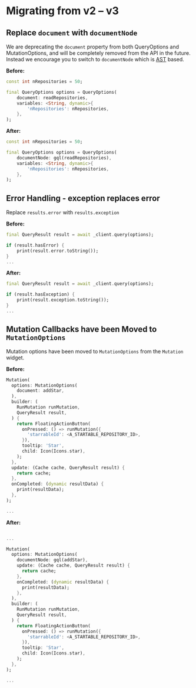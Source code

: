 # Migrating from v2 – v3

## Replace `document` with `documentNode`

We are deprecating the `document` property from both QueryOptions and
MutationOptions, and will be completely removed from the API in the future.
Instead we encourage you to switch to `documentNode` which is [AST](https://pub.dev/packages/gql) based.

**Before:**

```dart
const int nRepositories = 50;

final QueryOptions options = QueryOptions(
    document: readRepositories,
    variables: <String, dynamic>{
        'nRepositories': nRepositories,
    },
);
```

**After:**

```dart
const int nRepositories = 50;

final QueryOptions options = QueryOptions(
    documentNode: gql(readRepositories),
    variables: <String, dynamic>{
        'nRepositories': nRepositories,
    },
);
```

## Error Handling - exception replaces error

Replace `results.error` with `results.exception`

**Before:**

```dart
final QueryResult result = await _client.query(options);

if (result.hasError) {
    print(result.error.toString());
}
...

```

**After:**

```dart
final QueryResult result = await _client.query(options);

if (result.hasException) {
    print(result.exception.toString());
}
...

```

## Mutation Callbacks have been Moved to `MutationOptions`

Mutation options have been moved to `MutationOptions` from the `Mutation` widget.

**Before:**

```dart
Mutation(
  options: MutationOptions(
    document: addStar,
  ),
  builder: (
    RunMutation runMutation,
    QueryResult result,
  ) {
    return FloatingActionButton(
      onPressed: () => runMutation({
        'starrableId': <A_STARTABLE_REPOSITORY_ID>,
      }),
      tooltip: 'Star',
      child: Icon(Icons.star),
    );
  },
  update: (Cache cache, QueryResult result) {
    return cache;
  },
  onCompleted: (dynamic resultData) {
    print(resultData);
  },
);

...
```

**After:**

```dart

...

Mutation(
  options: MutationOptions(
    documentNode: gql(addStar), 
    update: (Cache cache, QueryResult result) {
      return cache;
    },
    onCompleted: (dynamic resultData) {
      print(resultData);
    },
  ),
  builder: (
    RunMutation runMutation,
    QueryResult result,
  ) {
    return FloatingActionButton(
      onPressed: () => runMutation({
        'starrableId': <A_STARTABLE_REPOSITORY_ID>,
      }),
      tooltip: 'Star',
      child: Icon(Icons.star),
    );
  },
);

...

```
